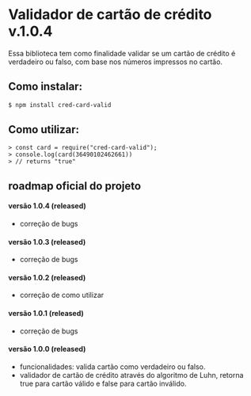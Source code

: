 # Validador de cartão de crédito v.1.0.4

Essa biblioteca tem como finalidade validar se um cartão de crédito é verdadeiro ou falso, com base nos números impressos no cartão.

## Como instalar:

```sh
$ npm install cred-card-valid
```

## Como utilizar:

```node
> const card = require("cred-card-valid");
> console.log(card(36490102462661))
> // returns "true"
```

## roadmap oficial do projeto

#### versão 1.0.4 (released)

* correção de bugs

#### versão 1.0.3 (released)

* correção de bugs

#### versão 1.0.2 (released)

* correção de como utilizar

#### versão 1.0.1 (released)

* correção de bugs

#### versão 1.0.0 (released)

* funcionalidades: valida cartão como verdadeiro ou falso.
* validador de cartão de crédito através do algoritmo de Luhn, retorna true para cartão válido e false para cartão inválido.